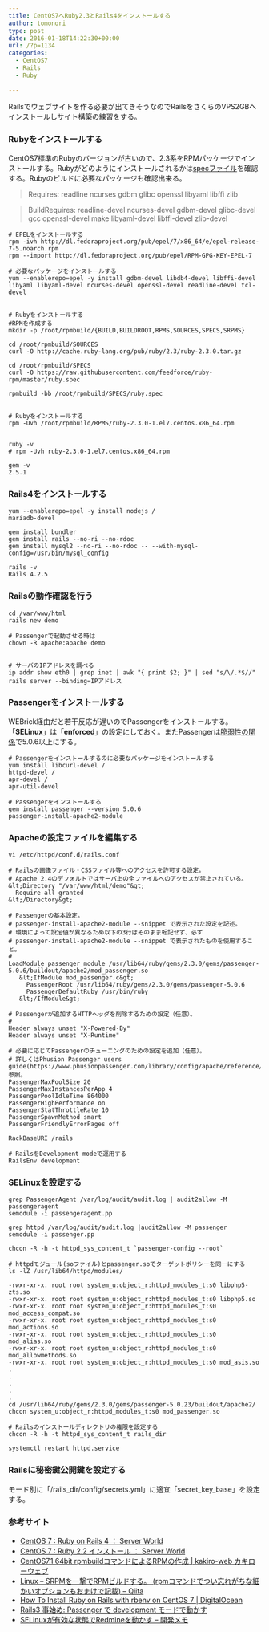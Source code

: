 ```yaml
---
title: CentOS7へRuby2.3とRails4をインストールする
author: tomonori
type: post
date: 2016-01-18T14:22:30+00:00
url: /?p=1134
categories:
  - CentOS7
  - Rails
  - Ruby

---
```

Railsでウェブサイトを作る必要が出てきそうなのでRailsをさくらのVPS2GBへインストールしサイト構築の練習をする。

### Rubyをインストールする

CentOS7標準のRubyのバージョンが古いので、2.3系をRPMパッケージでインストールする。Rubyがどのようにインストールされるかは[specファイル](https://github.com/feedforce/ruby-rpm/blob/master/ruby.spec)を確認する。Rubyのビルドに必要なパッケージも確認出来る。

> Requires: readline ncurses gdbm glibc openssl libyaml libffi zlib
  
> BuildRequires: readline-devel ncurses-devel gdbm-devel glibc-devel gcc openssl-devel make libyaml-devel libffi-devel zlib-devel

```:bash
# EPELをインストールする
rpm -ivh http://dl.fedoraproject.org/pub/epel/7/x86_64/e/epel-release-7-5.noarch.rpm
rpm --import http://dl.fedoraproject.org/pub/epel/RPM-GPG-KEY-EPEL-7

# 必要なパッケージをインストールする
yum --enablerepo=epel -y install gdbm-devel libdb4-devel libffi-devel libyaml libyaml-devel ncurses-devel openssl-devel readline-devel tcl-devel


# Rubyをインストールする
#RPMを作成する
mkdir -p /root/rpmbuild/{BUILD,BUILDROOT,RPMS,SOURCES,SPECS,SRPMS}

cd /root/rpmbuild/SOURCES
curl -O http://cache.ruby-lang.org/pub/ruby/2.3/ruby-2.3.0.tar.gz

cd /root/rpmbuild/SPECS
curl -O https://raw.githubusercontent.com/feedforce/ruby-rpm/master/ruby.spec

rpmbuild -bb /root/rpmbuild/SPECS/ruby.spec


# Rubyをインストールする
rpm -Uvh /root/rpmbuild/RPMS/ruby-2.3.0-1.el7.centos.x86_64.rpm 


ruby -v
# rpm -Uvh ruby-2.3.0-1.el7.centos.x86_64.rpm 

gem -v
2.5.1
```

### Rails4をインストールする

```:bash
yum --enablerepo=epel -y install nodejs /
mariadb-devel

gem install bundler 
gem install rails --no-ri --no-rdoc
gem install mysql2 --no-ri --no-rdoc -- --with-mysql-config=/usr/bin/mysql_config 

rails -v
Rails 4.2.5
```

### Railsの動作確認を行う

```:bash
cd /var/www/html
rails new demo

# Passengerで起動させる時は
chown -R apache:apache demo


# サーバのIPアドレスを調べる
ip addr show eth0 | grep inet | awk "{ print $2; }" | sed "s/\/.*$//"
rails server --binding=IPアドレス
```

### Passengerをインストールする

WEBrick経由だと若干反応が遅いのでPassengerをインストールする。「**SELinux**」は「**enforced**」の設定にしておく。またPassengerは[脆弱性の関係](https://blog.phusion.nl/2015/03/31/passenger-5-0-6/)で5.0.6以上にする。

```:bash
# Passengerをインストールするのに必要なパッケージをインストールする
yum install libcurl-devel /
httpd-devel /
apr-devel /
apr-util-devel

# Passengerをインストールする
gem install passenger --version 5.0.6
passenger-install-apache2-module
```

### Apacheの設定ファイルを編集する

```:bash
vi /etc/httpd/conf.d/rails.conf

# Railsの画像ファイル・CSSファイル等へのアクセスを許可する設定。
# Apache 2.4のデフォルトではサーバ上の全ファイルへのアクセスが禁止されている。
&lt;Directory "/var/www/html/demo"&gt;
  Require all granted
&lt;/Directory&gt;

# Passengerの基本設定。
# passenger-install-apache2-module --snippet で表示された設定を記述。
# 環境によって設定値が異なるため以下の3行はそのまま転記せず、必ず
# passenger-install-apache2-module --snippet で表示されたものを使用すること。
#
LoadModule passenger_module /usr/lib64/ruby/gems/2.3.0/gems/passenger-5.0.6/buildout/apache2/mod_passenger.so
   &lt;IfModule mod_passenger.c&gt;
     PassengerRoot /usr/lib64/ruby/gems/2.3.0/gems/passenger-5.0.6
     PassengerDefaultRuby /usr/bin/ruby
   &lt;/IfModule&gt;

# Passengerが追加するHTTPヘッダを削除するための設定（任意）。
#
Header always unset "X-Powered-By"
Header always unset "X-Runtime"

# 必要に応じてPassengerのチューニングのための設定を追加（任意）。
# 詳しくはPhusion Passenger users guide(https://www.phusionpassenger.com/library/config/apache/reference/)参照。
PassengerMaxPoolSize 20
PassengerMaxInstancesPerApp 4
PassengerPoolIdleTime 864000
PassengerHighPerformance on
PassengerStatThrottleRate 10
PassengerSpawnMethod smart
PassengerFriendlyErrorPages off

RackBaseURI /rails

# RailsをDevelopment modeで運用する
RailsEnv development
```

### SELinuxを設定する

```:bash
grep PassengerAgent /var/log/audit/audit.log | audit2allow -M passengeragent
semodule -i passengeragent.pp

grep httpd /var/log/audit/audit.log |audit2allow -M passenger
semodule -i passenger.pp

chcon -R -h -t httpd_sys_content_t `passenger-config --root`

# httpdモジュール(soファイル)とpassenger.soでターゲットポリシーを同一にする
ls -lZ /usr/lib64/httpd/modules/

-rwxr-xr-x. root root system_u:object_r:httpd_modules_t:s0 libphp5-zts.so
-rwxr-xr-x. root root system_u:object_r:httpd_modules_t:s0 libphp5.so
-rwxr-xr-x. root root system_u:object_r:httpd_modules_t:s0 mod_access_compat.so
-rwxr-xr-x. root root system_u:object_r:httpd_modules_t:s0 mod_actions.so
-rwxr-xr-x. root root system_u:object_r:httpd_modules_t:s0 mod_alias.so
-rwxr-xr-x. root root system_u:object_r:httpd_modules_t:s0 mod_allowmethods.so
-rwxr-xr-x. root root system_u:object_r:httpd_modules_t:s0 mod_asis.so
.
.
.
.
.
cd /usr/lib64/ruby/gems/2.3.0/gems/passenger-5.0.23/buildout/apache2/
chcon system_u:object_r:httpd_modules_t:s0 mod_passenger.so 

# Railsのインストールディレクトリの権限を設定する
chcon -R -h -t httpd_sys_content_t rails_dir

systemctl restart httpd.service
```

### Railsに秘密鍵公開鍵を設定する

モード別に「/rails\_dir/config/secrets.yml」に適宜「secret\_key_base」を設定する。

### 参考サイト

  * [CentOS 7 : Ruby on Rails 4 ： Server World](http://www.server-world.info/query?os=CentOS_7&#038;p=rails4)
  * [CentOS 7 : Ruby 2.2 インストール ： Server World](http://www.server-world.info/query?os=CentOS_7&#038;p=ruby22)
  * [CentOS7.1 64bit rpmbuildコマンドによるRPMの作成 | kakiro-web カキローウェブ](http://www.kakiro-web.com/linux/rpmbuild.html)
  * [Linux &#8211; SRPMを一撃でRPMビルドする。 (rpmコマンドでつい忘れがちな細かいオプションもおまけで記載) &#8211; Qiita](http://qiita.com/koitatu3/items/49635de6ec40a5f30222)
  * [How To Install Ruby on Rails with rbenv on CentOS 7 | DigitalOcean](https://www.digitalocean.com/community/tutorials/how-to-install-ruby-on-rails-with-rbenv-on-centos-7)
  * [Rails3 事始め: Passenger で development モードで動かす](http://rails3try.blogspot.jp/2011/12/passenger-development.html)
  * [SELinuxが有効な状態でRedmineを動かす &#8211; 開発メモ](http://seeku.hateblo.jp/entry/2013/05/31/093124)